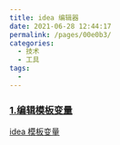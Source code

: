 ```yaml
---
title: idea 编辑器
date: 2021-06-28 12:44:17
permalink: /pages/00e0b3/
categories:
  - 技术
  - 工具
tags:
  - 
---
```




### [1.编辑模板变量](https://www.ibm.com/docs/zh/rsar/9.5?topic=templates-template-variables)

[idea 模板变量](https://blog.csdn.net/JINXINGXIN1994/article/details/102800421)

